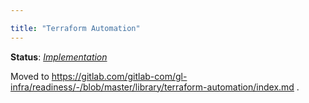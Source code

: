 ```yaml
---

title: "Terraform Automation" 
---
```


**Status**: [_Implementation_](https://gitlab.com/groups/gitlab-com/gl-infra/-/epics/9)







Moved to https://gitlab.com/gitlab-com/gl-infra/readiness/-/blob/master/library/terraform-automation/index.md .
